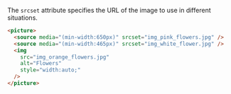 The `srcset` attribute specifies the URL of the image to use in different situations.

```html
<picture>
  <source media="(min-width:650px)" srcset="img_pink_flowers.jpg" />
  <source media="(min-width:465px)" srcset="img_white_flower.jpg" />
  <img
    src="img_orange_flowers.jpg"
    alt="Flowers"
    style="width:auto;"
  />
</picture>
```
